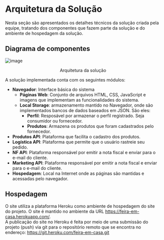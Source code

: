 # Arquitetura da Solução

Nesta seção são apresentados os detalhes técnicos da solução criada pela equipe, tratando dos componentes que fazem parte da solução e do ambiente de hospedagem da solução.

## Diagrama de componentes

![image](https://user-images.githubusercontent.com/100173177/164561918-2355c1e3-99c1-40d2-8253-c05b230b8fa2.png)
<center>Arquitetura da solução</center>

A solução implementada conta com os seguintes módulos:
- **Navegador**: Interface básica do sistema  
  - **Páginas Web**: Conjunto de arquivos HTML, CSS, JavaScript e imagens que implementam as funcionalidades do sistema.
   - **Local Storage**: armazenamento mantido no Navegador, onde são implementados bancos de dados baseados em JSON. São eles: 
     - **Perfil**: Resposável por armazenar o perfil registrado. Seja consumidor ou fornecedor. 
     - **Produtos**: Armazena os produtos que foram cadastrados pelo fornecedor. 
 - **Produtos API**: Plataforma que facilita o cadastro dos produtos.
 - **Logística API**: Plataforma que permite que o usuário rastreie seu pedido.  
 - **NF API**: Plataforma responsável por emitir a nota fiscal e enviar para o e-mail do cliente.
 - **Marketing API**: Plataforma responsável por emitir a nota fiscal e enviar para o e-mail do cliente.
 - **Hospedagem**: Local na Internet onde as páginas são mantidas e acessadas pelo navegador.

## Hospedagem

O site utiliza a plataforma Heroku como ambiente de hospedagem do site do projeto. O site é mantido no ambiente da URL https://feira-em-casa.herokuapp.com/.  
A publicação do site no Heroku é feita por meio de uma submissão do projeto (push) via git para o repositório remoto que se encontra no endereço: https://git.heroku.com/feira-em-casa.git
